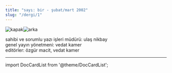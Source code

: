 ```yaml
---
title: "sayı: bir - şubat/mart 2002"
slug: "/dergi/1"
---
```


![kapak](/img/1_kapak.jpg)![arka](/img/1_arka.jpg)

sahibi ve sorumlu yazı işleri müdürü: ulaş nikbay  
genel yayın yönetmeni: vedat kamer  
editörler: özgür macit, vedat kamer  


---
import DocCardList from '@theme/DocCardList';

<DocCardList />
